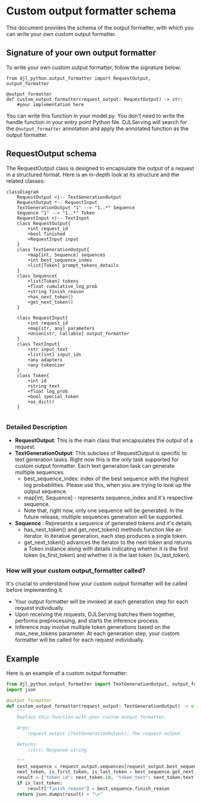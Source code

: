 # Custom output formatter schema

This document provides the schema of the output formatter, with which you can write your own custom output formatter. 


## Signature of your own output formatter

To write your own custom output formatter, follow the signature below:
```
from djl_python.output_formatter import RequestOutput, output_formatter

@output_formatter
def custom_output_formatter(request_output: RequestOutput) -> str:
    #your implementation here
```

You can write this function in your model.py. You don't need to write the handle function in your entry point Python file. DJLServing will search for the `@output_formatter` annotation and apply the annotated function as the output formatter.

## RequestOutput schema
The RequestOutput class is designed to encapsulate the output of a request in a structured format. Here is an in-depth look at its structure and the related classes:
```mermaid
classDiagram
    RequestOutput <|-- TextGenerationOutput
    RequestOutput *-- RequestInput
    TextGenerationOutput "1" --> "1..*" Sequence
    Sequence "1" --> "1..*" Token
    RequestInput <|-- TextInput
    class RequestOutput{
        +int request_id
        +bool finished
        +RequestInput input
    }
    class TextGenerationOutput{
        +map[int, Sequence] sequences
        +int best_sequence_index
        +list[Token] prompt_tokens_details
    }
    class Sequence{
        +list[Token] tokens
        +float cumulative_log_prob
        +string finish_reason
        +has_next_token()
        +get_next_token()
    }
    
    class RequestInput{
        +int request_id
        +map[str, any] parameters
        +Union[str, Callable] output_formatter
    }
    class TextInput{
        +str input_text
        +list[int] input_ids
        +any adapters
        +any tokenizer
    }
    class Token{
        +int id
        +string text
        +float log_prob
        +bool special_token
        +as_dict()
    }
    
```

### Detailed Description

- **RequestOutput**: This is the main class that encapsulates the output of a request.
- **TextGenerationOutput**: This subclass of RequestOutput is specific to text generation tasks. Right now this is the only task supported for custom output formatter. Each text generation task can generate multiple sequences. 
  - best_sequence_index: index of the best sequence with the highest log probabilities. Please use this, when you are trying to look up the output sequence. 
  - map[int, Sequence] - represents sequence_index and it's respective sequence.
  - Note that, right now, only one sequence will be generated. In the future release, multiple sequences generation will be supported.
- **Sequence** : Represents a sequence of generated tokens and it's details 
  - has_next_token() and get_next_token() methods function like an iterator. In iterative generation, each step produces a single token.
  - get_next_token() advances the iterator to the next token and returns a Token instance along with details indicating whether it is the first token (is_first_token) and whether it is the last token (is_last_token).

### How will your custom output_formatter called?
It's crucial to understand how your custom output formatter will be called before implementing it.
- Your output formatter will be invoked at each generation step for each request individually.
- Upon receiving the requests, DJLServing batches them together, performs preprocessing, and starts the inference process.
- Inference may involve multiple token generations based on the max_new_tokens parameter. At each generation step, your custom formatter will be called for each request individually.


## Example
Here is an example of a custom output formatter:
```python
from djl_python.output_formatter import TextGenerationOutput, output_formatter
import json

@output_formatter
def custom_output_formatter(request_output: TextGenerationOutput) -> str:
    """
    Replace this function with your custom output formatter.

    Args:
        request_output (TextGenerationOutput): The request output

    Returns:
        (str): Response string

    """
    best_sequence = request_output.sequences[request_output.best_sequence_index]
    next_token, is_first_token, is_last_token = best_sequence.get_next_token()
    result = {"token_id": next_token.id, "token_text": next_token.text, "token_log_prob": next_token.log_prob}
    if is_last_token:
        result["finish_reason"] = best_sequence.finish_reason
    return json.dumps(result) + "\n"
```